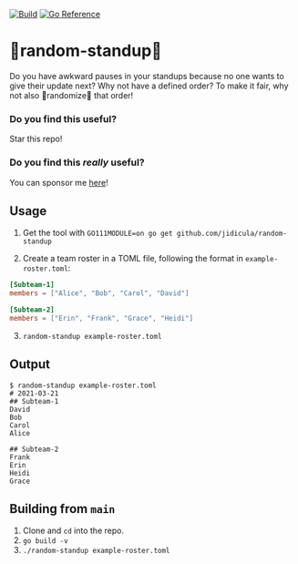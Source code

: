 [![Build](https://github.com/jidicula/random-standup/actions/workflows/build.yml/badge.svg)](https://github.com/jidicula/random-standup/actions/workflows/build.yml) [![Go Reference](https://pkg.go.dev/badge/github.com/jidicula/random-standup.svg)](https://pkg.go.dev/github.com/jidicula/random-standup)

# 🎲random-standup🎲
Do you have awkward pauses in your standups because no one wants to give their
update next? Why not have a defined order? To make it fair, why not also
🎲randomize🎲 that order!

### Do you find this useful?

Star this repo!

### Do you find this *really* useful?

You can sponsor me [here](https://github.com/sponsors/jidicula)!

## Usage

1. Get the tool with `GO111MODULE=on go get github.com/jidicula/random-standup`

2. Create a team roster in a TOML file, following the format in
`example-roster.toml`:
```toml
[Subteam-1]
members = ["Alice", "Bob", "Carol", "David"]

[Subteam-2]
members = ["Erin", "Frank", "Grace", "Heidi"]
```

3. `random-standup example-roster.toml`

## Output
```
$ random-standup example-roster.toml
# 2021-03-21
## Subteam-1
David
Bob
Carol
Alice

## Subteam-2
Frank
Erin
Heidi
Grace
```

## Building from `main`

1. Clone and `cd` into the repo.
2. `go build -v`
3. `./random-standup example-roster.toml`

